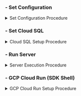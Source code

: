 ### - Set Configuration

<details>
<summary>Set Configuration Procedure</summary>

1.  **Create a `.env` file** in the root of the project directory.

2.  **Set the environment variable** inside the `.env` file. Add the following line and replace the placeholder with the absolute path to your Google Cloud service account JSON key.

    ```ini
    # .env
    GOOGLE_APPLICATION_CREDENTIALS="/path/to/your/service-account-key.json"
    ```

</details>


### - Set Cloud SQL

<details>
<summary>Cloud SQL Setup Procedure</summary>

1.  **Set the environment variable** inside the `.env` file. Add the following line and replace the placeholder with your information.

* [Cloud SQL Code Reference](https://github.com/qbxlvnf11/google-cloud-sql/tree/main)

    ```ini
    # .env
    CLOUD_SQL_INSTANCE=...

    DB_USER=...
    DB_PASSWORD=...
    DB_NAME=...

    DB_DRIVER=...
    DB_API_DRIVER=...

    DB_PROMPT_TABLE=...
    ```

</details>


### - Run Server

<details>
<summary>Server Execution Procedure</summary>

1. Create Docker Network in Server

```
docker network create api_server_network
```

2. Build Server Docker Env

```
## detached
docker rmi -f api_server_env_detached
docker build --build-arg SERVER_PORT={SERVER_PORT} -t api_server_env_detached -f Dockerfile.detached .
## foreground
docker rmi -f api_server_env_foreground
docker build -t api_server_env_foreground -f Dockerfile.foreground .
```

3. Run Server Docker Container

```
export PUBLIC_IP=$(curl -s ifconfig.me)
## detached
docker stop api_server_detached
docker run --rm -d --name api_server_detached -p {SERVER_PORT}:{SERVER_PORT} --network api_server_network -e PUBLIC_IP=$PUBLIC_IP api_server_env_detached
## foreground
docker rm -f api_server_foreground
export SERVER_PORT={SERVER_PORT}
docker run -it --name api_server_foreground -p $SERVER_PORT:$SERVER_PORT --network api_server_network -e PUBLIC_IP=$PUBLIC_IP -e SERVER_PORT=$SERVER_PORT \
  -v {root_path}:/workspace/api_server -w /workspace/api_server api_server_env_foreground bash
```

4. Check Real-Time Logs

```
docker logs -f api_server_detached
```

5. Run Server (foreground)

```
uvicorn server:app --host 0.0.0.0 --port $SERVER_PORT
```

</details>


### - GCP Cloud Run (SDK Shell)

<details>
<summary>GCP Cloud Run Setup Procedure</summary>

1. [Install](https://cloud.google.com/sdk/docs/install?hl=ko)

2. Preparation

```
GCP_PROJECT_ID={GCP_PROJECT_ID}
gcloud auth login
gcloud config set project $GCP_PROJECT_ID
# Checking Docker Build 
docker rmi -f api_server_env_detached
docker build --build-arg SERVER_PORT={SERVER_PORT} -t api_server_env_detached -f Dockerfile.detached .
```

3. Push the image to Google Container Registry (GCR) or Artifact Registry

```
# Region settings (Check if asia-south3 is supported by GCR; most use asia.gcr.io)
gcloud config set compute/region asia-southeast1
# Docker authentication
gcloud auth configure-docker
# Image tagging and pushing
docker tag api_server_env_detached asia.gcr.io/$GCP_PROJECT_ID/api_server_env_detached:latest
docker push asia.gcr.io/$GCP_PROJECT_ID/api_server_env_detached:latest
```

4. Deploy to Cloud Run

```
gcloud run deploy api-server \
  --image asia.gcr.io/$GCP_PROJECT_ID/api_server_env_detached:latest \
  --platform managed \
  --region asia-southeast1 \
  --allow-unauthenticated
```

5. Grant permission to expose the Cloud Run service to the external Internet so that anyone can access it.

* If you encounter permission issues such as "Error: Forbidden Your client does not have permission to get URL from this server," modify the iam.allowedPolicyMemberDomains organization policy.

```
gcloud beta run services add-iam-policy-binding api-server --region=asia-southeast1 --member=allUsers --role=roles/run.invoker
```

</details>
